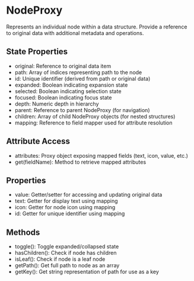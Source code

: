 # NodeProxy

Represents an individual node within a data structure. Provide a reference to original data with additional metadata and operations.

## State Properties

- original: Reference to original data item
- path: Array of indices representing path to the node
- id: Unique identifier (derived from path or original data)
- expanded: Boolean indicating expansion state
- selected: Boolean indicating selection state
- focused: Boolean indicating focus state
- depth: Numeric depth in hierarchy
- parent: Reference to parent NodeProxy (for navigation)
- children: Array of child NodeProxy objects (for nested structures)
- mapping: Reference to field mapper used for attribute resolution

## Attribute Access

- attributes: Proxy object exposing mapped fields (text, icon, value, etc.)
- get(fieldName): Method to retrieve mapped attributes

## Properties

- value: Getter/setter for accessing and updating original data
- text: Getter for display text using mapping
- icon: Getter for node icon using mapping
- id: Getter for unique identifier using mapping

## Methods

- toggle(): Toggle expanded/collapsed state
- hasChildren(): Check if node has children
- isLeaf(): Check if node is a leaf node
- getPath(): Get full path to node as an array
- getKey(): Get string representation of path for use as a key
